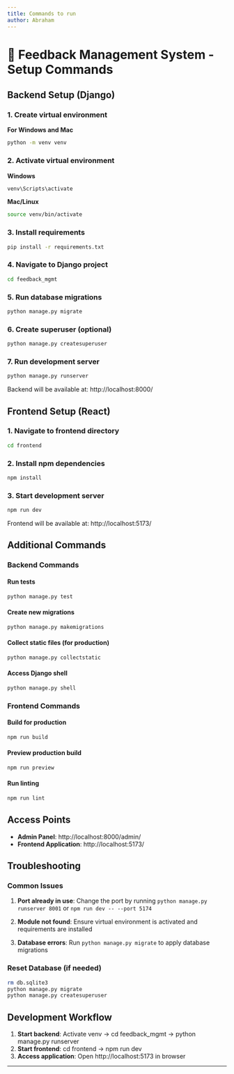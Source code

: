 ```yaml
---
title: Commands to run
author: Abraham
---
```


# 🚀 Feedback Management System - Setup Commands

## Backend Setup (Django)

### 1. Create virtual environment 

**For Windows and Mac**
   
```bash
python -m venv venv
```
   
### 2. Activate virtual environment 

**Windows** 

```cmd
venv\Scripts\activate
```

**Mac/Linux** 

```bash
source venv/bin/activate
```

### 3. Install requirements 

```bash
pip install -r requirements.txt
```

### 4. Navigate to Django project

```bash
cd feedback_mgmt
```

### 5. Run database migrations

```bash
python manage.py migrate
```

### 6. Create superuser (optional)

```bash
python manage.py createsuperuser
```

### 7. Run development server

```bash
python manage.py runserver
```

Backend will be available at: http://localhost:8000/

## Frontend Setup (React)

### 1. Navigate to frontend directory

```bash
cd frontend
```

### 2. Install npm dependencies

```bash
npm install
```

### 3. Start development server

```bash
npm run dev
```

Frontend will be available at: http://localhost:5173/

## Additional Commands

### Backend Commands

#### Run tests
```bash
python manage.py test
```

#### Create new migrations
```bash
python manage.py makemigrations
```

#### Collect static files (for production)
```bash
python manage.py collectstatic
```

#### Access Django shell
```bash
python manage.py shell
```

### Frontend Commands

#### Build for production
```bash
npm run build
```

#### Preview production build
```bash
npm run preview
```

#### Run linting
```bash
npm run lint
```

## Access Points

- **Admin Panel**: http://localhost:8000/admin/
- **Frontend Application**: http://localhost:5173/


## Troubleshooting

### Common Issues

1. **Port already in use**: Change the port by running `python manage.py runserver 8001` or `npm run dev -- --port 5174`

2. **Module not found**: Ensure virtual environment is activated and requirements are installed

3. **Database errors**: Run `python manage.py migrate` to apply database migrations

### Reset Database (if needed)

```bash
rm db.sqlite3
python manage.py migrate
python manage.py createsuperuser
```

## Development Workflow

1. **Start backend**: Activate venv → cd feedback_mgmt → python manage.py runserver
2. **Start frontend**: cd frontend → npm run dev
3. **Access application**: Open http://localhost:5173 in browser
---


